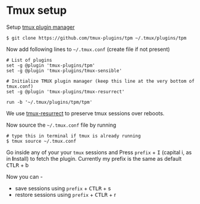 # Tmux setup 

Setup [tmux plugin manager](https://github.com/tmux-plugins/tpm)

```
$ git clone https://github.com/tmux-plugins/tpm ~/.tmux/plugins/tpm
```

Now add following lines to `~/.tmux.conf` (create file if not present)

```
# List of plugins
set -g @plugin 'tmux-plugins/tpm'
set -g @plugin 'tmux-plugins/tmux-sensible'

# Initialize TMUX plugin manager (keep this line at the very bottom of tmux.conf)
set -g @plugin 'tmux-plugins/tmux-resurrect'

run -b '~/.tmux/plugins/tpm/tpm'
```

We use [tmux-resurrect](https://github.com/tmux-plugins/tmux-resurrect) to preserve tmux sessions over reboots.

Now source the `~/.tmux.conf` file by running 

```
# type this in terminal if tmux is already running
$ tmux source ~/.tmux.conf
```

Go inside any of your your `tmux` sessions and Press `prefix` + <kbd>I</kbd> (capital i, as in **I**nstall) to fetch
the plugin. Currently my prefix is the same as default <kbd>CTLR</kbd> + b

Now you can - 
 * save sessions using `prefix` + <kbd>CTLR</kbd> + s
 * restore sessions using `prefix` + <kbd>CTLR</kbd> + r

